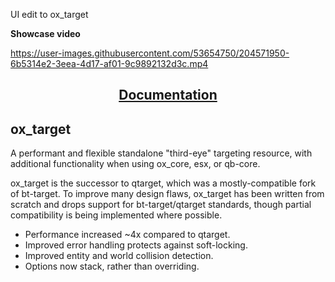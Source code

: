 UI edit to ox_target

**Showcase video**

https://user-images.githubusercontent.com/53654750/204571950-6b5314e2-3eea-4d17-af01-9c9892132d3c.mp4


<div align='center'><h2><a href='https://overextended.github.io/docs/ox_target/'>Documentation</a></h2></div>

## ox_target

A performant and flexible standalone "third-eye" targeting resource, with additional functionality when using ox_core, esx, or qb-core.

ox_target is the successor to qtarget, which was a mostly-compatible fork of bt-target.
To improve many design flaws, ox_target has been written from scratch and drops support for bt-target/qtarget standards, though partial compatibility is being implemented where possible.

- Performance increased ~4x compared to qtarget.
- Improved error handling protects against soft-locking.
- Improved entity and world collision detection.
- Options now stack, rather than overriding.
